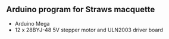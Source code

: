 ## Arduino program for Straws macquette

- Arduino Mega
- 12 x 28BYJ-48 5V stepper motor and ULN2003 driver board
